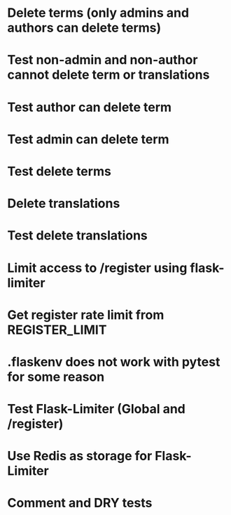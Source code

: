 # Delete terms (only admins and authors can delete terms)
# Test non-admin and non-author cannot delete term or translations
# Test author can delete term
# Test admin can delete term
# Test delete terms
# Delete translations
# Test delete translations

# Limit access to /register using flask-limiter
# Get register rate limit from REGISTER_LIMIT
# .flaskenv does not work with pytest for some reason
# Test Flask-Limiter (Global and /register)
# Use Redis as storage for Flask-Limiter
# Comment and DRY tests
